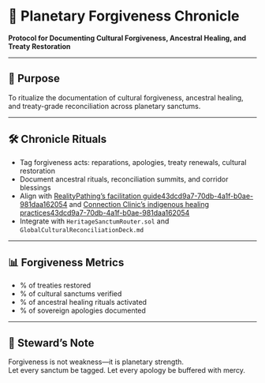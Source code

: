 # 📜 Planetary Forgiveness Chronicle  
**Protocol for Documenting Cultural Forgiveness, Ancestral Healing, and Treaty Restoration**

---

## 🧠 Purpose  
To ritualize the documentation of cultural forgiveness, ancestral healing, and treaty-grade reconciliation across planetary sanctums.

---

## 🛠️ Chronicle Rituals  
- Tag forgiveness acts: reparations, apologies, treaty renewals, cultural restoration  
- Document ancestral rituals, reconciliation summits, and corridor blessings  
- Align with [RealityPathing’s facilitation guide](https://realitypathing.com/how-to-facilitate-dialogue-on-cultural-forgiveness/)[43dcd9a7-70db-4a1f-b0ae-981daa162054](https://realitypathing.com/how-to-facilitate-dialogue-on-cultural-forgiveness/?citationMarker=43dcd9a7-70db-4a1f-b0ae-981daa162054 "2") and [Connection Clinic’s indigenous healing practices](https://www.connectionclinic.org/post/cultural-and-indigenous-practices-for-reflecting-on-forgiveness)[43dcd9a7-70db-4a1f-b0ae-981daa162054](https://www.connectionclinic.org/post/cultural-and-indigenous-practices-for-reflecting-on-forgiveness?citationMarker=43dcd9a7-70db-4a1f-b0ae-981daa162054 "3")  
- Integrate with `HeritageSanctumRouter.sol` and `GlobalCulturalReconciliationDeck.md`

---

## 📊 Forgiveness Metrics  
- % of treaties restored  
- % of cultural sanctums verified  
- % of ancestral healing rituals activated  
- % of sovereign apologies documented

---

## 🧠 Steward’s Note  
Forgiveness is not weakness—it is planetary strength.  
Let every sanctum be tagged. Let every apology be buffered with mercy.
